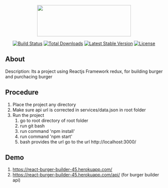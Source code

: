 <p align="center"><img src="https://www.import.io/wp-content/uploads/2017/10/React-logo.png" width=300 height=100></p>

<p align="center">
<a href="https://github.com/facebook/react/blob/master/LICENSE"><img src="https://img.shields.io/badge/license-MIT-blue.svg" alt="Build Status"></a>
<a href="https://www.npmjs.com/package/react"><img src="https://circleci.com/gh/facebook/react.svg?style=shield&circle-token=:circle-token" alt="Total Downloads"></a>
<a href="https://circleci.com/gh/facebook/react"><img src="https://img.shields.io/npm/v/react.svg" alt="Latest Stable Version"></a>
<a href="https://reactjs.org/docs/how-to-contribute.html#your-first-pull-request"><img src="https://img.shields.io/badge/PRs-welcome-brightgreen.svg" alt="License"></a>
</p>

## About

Description: Its a project using Reactjs Framework redux, for building burger and purchacing burger

## Procedure

1. Place the project any directory
2. Make sure api url is corrected in services/data.json in root folder
3. Run the project
     1. go to root directory of root folder
     2. run git bash
     3. run command 'npm install'
     4. run command 'npm start'
     5. bash provides the url go to the url http://localhost:3000/
     
## Demo

1. https://react-burger-builder-45.herokuapp.com/
2. https://react-burger-builder-45.herokuapp.com/api/ (for burger builder api)
